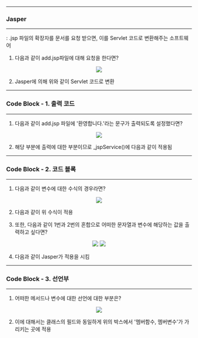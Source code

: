 -----
### Jasper
-----
: .jsp 파일의 확장자를 문서를 요청 받으면, 이를 Servlet 코드로 변환해주는 소프트웨어

1. 다음과 같이 add.jsp파일에 대해 요청을 한다면?
<div align = "center">
<img src="https://github.com/sooyounghan/Web/assets/34672301/8abffbb0-719d-4645-8328-8ffa50e2689c">
</div>

2. Jasper에 의해 위와 같이 Servlet 코드로 변환

-----
### Code Block - 1. 출력 코드
-----
1. 다음과 같이 add.jsp 파일에 '환영합니다.'라는 문구가 출력되도록 설정했다면?
<div align = "center">
<img src="https://github.com/sooyounghan/Web/assets/34672301/f35c9b7a-d4df-46bc-b5f4-e72a9114f37b">
</div>

2. 해당 부분에 출력에 대한 부분이므로 _jspService()에 다음과 같이 적용됨

-----
### Code Block - 2. 코드 블록
-----
1. 다음과 같이 변수에 대한 수식의 경우라면?
<div align = "center">
<img src="https://github.com/sooyounghan/Web/assets/34672301/1e0fc9f7-593d-4428-abc2-f732f48d86b4">
</div>

2. 다음과 같이 위 수식이 적용

3. 또한, 다음과 같이 1번과 2번의 혼합으로 어떠한 문자열과 변수에 해당하는 값을 출력하고 싶다면?
<div align = "center">
<img src="https://github.com/sooyounghan/Web/assets/34672301/303e7076-4a2c-4043-97a5-3c535f7b2b07">
<img src="https://github.com/sooyounghan/Web/assets/34672301/68d06e2c-b8e5-42eb-b407-1630d09e4018">
</div>

4. 다음과 같이 Jasper가 적용을 시킴

-----
### Code Block - 3. 선언부
-----
1. 어떠한 메서드나 변수에 대한 선언에 대한 부분은?
<div align = "center">
<img src="https://github.com/sooyounghan/Web/assets/34672301/6652bcf7-6129-47e7-b761-e656067e50a1">
</div>

2. 이에 대해서는 클래스의 필드와 동일하게 위의 박스에서 '멤버함수, 멤버변수'가 가리키는 곳에 적용
